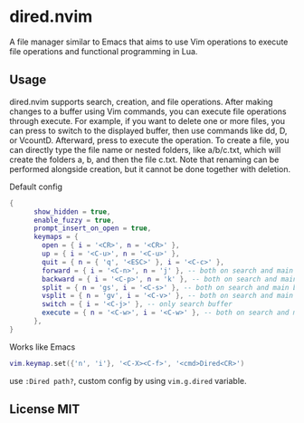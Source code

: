 # dired.nvim

A file manager similar to Emacs that aims to use Vim operations to execute file
operations and functional programming in Lua.

## Usage

dired.nvim supports search, creation, and file operations. After making changes
to a buffer using Vim commands, you can execute file operations through execute.
For example, if you want to delete one or more files, you can press <C-j> to switch
to the displayed buffer, then use commands like dd, D, or VcountD. Afterward,
press <C-w> to execute the operation. To create a file, you can directly type the
file name or nested folders, like a/b/c.txt, which will create the folders a, b,
and then the file c.txt. Note that renaming can be performed alongside creation,
but it cannot be done together with deletion.

Default config

```lua
{
      show_hidden = true,
      enable_fuzzy = true,
      prompt_insert_on_open = true,
      keymaps = {
        open = { i = '<CR>', n = '<CR>' },
        up = { i = '<C-u>', n = '<C-u>' },
        quit = { n = { 'q', '<ESC>' }, i = '<C-c>' },
        forward = { i = '<C-n>', n = 'j' }, -- both on search and main buffer
        backward = { i = '<C-p>', n = 'k' }, -- both on search and main buffer
        split = { n = 'gs', i = '<C-s>' }, -- both on search and main buffer
        vsplit = { n = 'gv', i = '<C-v>' }, -- both on search and main buffer
        switch = { i = '<C-j>' }, -- only search buffer
        execute = { n = '<C-w>', i = '<C-w>' }, -- both on search and main buffer
      },
}
```

Works like Emacs

```lua
vim.keymap.set({'n', 'i'}, '<C-X><C-f>', '<cmd>Dired<CR>')
```

use `:Dired path?`, custom config by using `vim.g.dired` variable.

## License MIT
